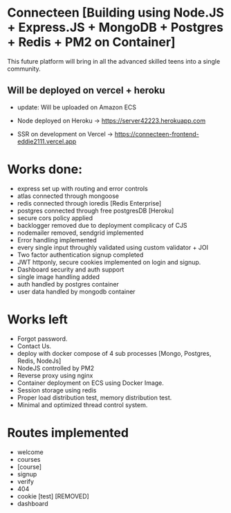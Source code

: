 # Connecteen [Building using Node.JS + Express.JS + MongoDB + Postgres + Redis + PM2 on Container]

This future platform will bring in all the advanced skilled teens into a single community.

## Will be deployed on vercel + heroku
- update: Will be uploaded on Amazon ECS

- Node deployed on Heroku
 → https://server42223.herokuapp.com
- SSR on development on Vercel
 → https://connecteen-frontend-eddie2111.vercel.app

# Works done:
- express set up with routing and error controls
- atlas connected through mongoose
- redis connected through ioredis [Redis Enterprise]
- postgres connected through free postgresDB [Heroku]
- secure cors policy applied
- backlogger removed due to deployment complicacy of CJS
- nodemailer removed, sendgrid implemented
- Error handling implemented
- every single input throughly validated using custom validator + JOI
- Two factor authentication signup completed
- JWT httponly, secure cookies implemented on login and signup.
- Dashboard security and auth support
- single image handling added
- auth handled by postgres container
- user data handled by mongodb container


# Works left
- Forgot password.
- Contact Us.
- deploy with docker compose of 4 sub processes [Mongo, Postgres, Redis, NodeJs]
- NodeJS controlled by PM2
- Reverse proxy using nginx
- Container deployment on ECS using Docker Image.
- Session storage using redis
- Proper load distribution test, memory distribution test.
- Minimal and optimized thread control system.

# Routes implemented
- welcome
- courses
- [course]
- signup
- verify
- 404
- cookie [test] [REMOVED]
- dashboard
